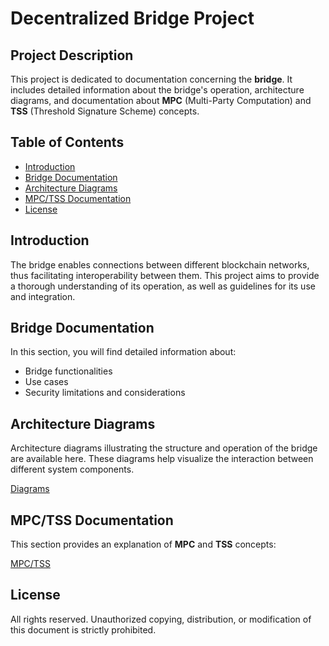 # Decentralized Bridge Project <!-- omit in toc -->

## Project Description <!-- omit in toc -->

This project is dedicated to documentation concerning the **bridge**. It includes detailed information about the bridge's operation, architecture diagrams, and documentation about **MPC** (Multi-Party Computation) and **TSS** (Threshold Signature Scheme) concepts.

## Table of Contents <!-- omit in toc -->

- [Introduction](#introduction)
- [Bridge Documentation](#bridge-documentation)
- [Architecture Diagrams](#architecture-diagrams)
- [MPC/TSS Documentation](#mpctss-documentation)
- [License](#license)

## Introduction

The bridge enables connections between different blockchain networks, thus facilitating interoperability between them. This project aims to provide a thorough understanding of its operation, as well as guidelines for its use and integration.

## Bridge Documentation

In this section, you will find detailed information about:

- Bridge functionalities
- Use cases
- Security limitations and considerations

## Architecture Diagrams

Architecture diagrams illustrating the structure and operation of the bridge are available here. These diagrams help visualize the interaction between different system components.

[Diagrams](./drawio/)

## MPC/TSS Documentation

This section provides an explanation of **MPC** and **TSS** concepts:

[MPC/TSS](./mpc-tss/)

## License

All rights reserved. Unauthorized copying, distribution, or modification of this document is strictly prohibited.
